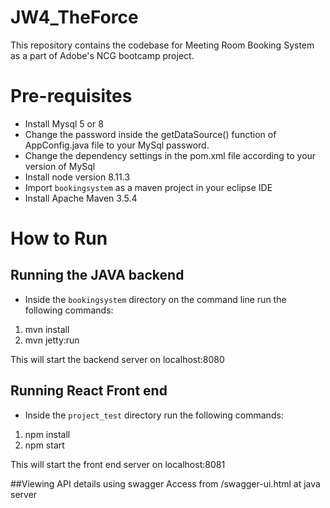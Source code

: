 # JW4_TheForce

This repository contains the codebase for Meeting Room Booking System as a part of Adobe's NCG bootcamp project. 


# Pre-requisites

- Install Mysql 5 or 8
- Change the password inside the getDataSource() function of AppConfig.java file to your MySql password.
- Change the dependency settings in the pom.xml file according to your version of MySql
- Install node version 8.11.3
- Import `bookingsystem` as a maven project in your eclipse IDE
- Install Apache Maven 3.5.4

# How to Run

## Running the JAVA backend

- Inside the `bookingsystem` directory on the command line run the following commands:
1) mvn install
2) mvn jetty:run

This will start the backend server on localhost:8080

## Running React Front end

- Inside the `project_test` directory run the following commands:
1) npm install
2) npm start

This will start the front end server on localhost:8081

##Viewing API details using swagger
Access from /swagger-ui.html at java server
